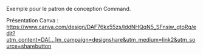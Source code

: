 Exemple pour le patron de conception Command.

Présentation Canva :
https://www.canva.com/design/DAF76kx55zs/IddNHQqN5_SFnsjw_gtoRg/edit?utm_content=DA[…]m_campaign=designshare&utm_medium=link2&utm_source=sharebutton
